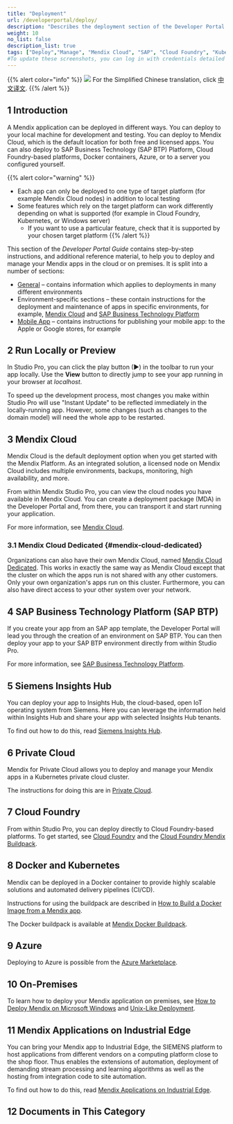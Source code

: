 ```yaml
---
title: "Deployment"
url: /developerportal/deploy/
description: "Describes the deployment section of the Developer Portal: how to deploy Mendix apps to different environments and how to manage those deployments."
weight: 10
no_list: false 
description_list: true
tags: ["Deploy","Manage", "Mendix Cloud", "SAP", "Cloud Foundry", "Kubernetes", "On-premises", "Environment", "Mendix Cloud Dedicated"]
#To update these screenshots, you can log in with credentials detailed in How to Update Screenshots Using Team Apps.
---
```


{{% alert color="info" %}}
<img src="/attachments/china.png" class="d-inline-block" /> For the Simplified Chinese translation, click [中文译文](https://cdn.mendix.tencent-cloud.com/documentation/developerportal/deploy.pdf).
{{% /alert %}}

## 1 Introduction

A Mendix application can be deployed in different ways. You can deploy to your local machine for development and testing. You can deploy to Mendix Cloud, which is the default location for both free and licensed apps. You can also deploy to SAP Business Technology (SAP BTP) Platform, Cloud Foundry-based platforms, Docker containers, Azure, or to a server you configured yourself.

{{% alert color="warning" %}}

* Each app can only be deployed to one type of target platform (for example Mendix Cloud nodes) in addition to local testing
* Some features which rely on the target platform can work differently depending on what is supported (for example in Cloud Foundry, Kubernetes, or Windows server)
    * If you want to use a particular feature, check that it is supported by your chosen target platform
{{% /alert %}}

This section of the *Developer Portal Guide* contains step-by-step instructions, and additional reference material, to help you to deploy and manage your Mendix apps in the cloud or on premises. It is split into a number of sections:

* [General](/developerportal/deploy/general/) – contains information which applies to deployments in many different environments
* Environment-specific sections – these contain instructions for the deployment and maintenance of apps in specific environments, for example, [Mendix Cloud](/developerportal/deploy/mendix-cloud-deploy/) and [SAP Business Technology Platform](/developerportal/deploy/sap-cloud-platform/)
* [Mobile App](/developerportal/deploy/mobileapp/) – contains instructions for publishing your mobile app: to the Apple or Google stores, for example

## 2 Run Locally or Preview

In Studio Pro, you can click the play button (▶) in the toolbar to run your app locally. Use the **View** button to directly jump to see your app running in your browser at *localhost*.

To speed up the development process, most changes you make within Studio Pro will use "Instant Update" to be reflected immediately in the locally-running app. However, some changes (such as changes to the domain model) will need the whole app to be restarted.

## 3 Mendix Cloud

Mendix Cloud is the default deployment option when you get started with the Mendix Platform. As an integrated solution, a licensed node on Mendix Cloud includes multiple environments, backups, monitoring, high availability, and more.

From within Mendix Studio Pro, you can view the cloud nodes you have available in Mendix Cloud. You can create a deployment package (MDA) in the Developer Portal and, from there, you can transport it and start running your application. 

For more information, see [Mendix Cloud](/developerportal/deploy/mendix-cloud-deploy/).

### 3.1 Mendix Cloud Dedicated {#mendix-cloud-dedicated}

Organizations can also have their own Mendix Cloud, named [Mendix Cloud Dedicated](https://www.mendix.com/evaluation-guide/app-lifecycle/mendix-cloud-overview/#mendix-cloud-vpc). This works in exactly the same way as Mendix Cloud except that the cluster on which the apps run is not shared with any other customers. Only your own organization's apps run on this cluster. Furthermore, you can also have direct access to your other system over your network.

## 4 SAP Business Technology Platform (SAP BTP)

If you create your app from an SAP app template, the Developer Portal will lead you through the creation of an environment on SAP BTP. You can then deploy your app to your SAP BTP environment directly from within Studio Pro.

For more information, see [SAP Business Technology Platform](/developerportal/deploy/sap-cloud-platform/).

## 5 Siemens Insights Hub

You can deploy your app to Insights Hub, the cloud-based, open IoT operating system from Siemens. Here you can leverage the information held within Insights Hub and share your app with selected Insights Hub tenants.

To find out how to do this, read [Siemens Insights Hub](/developerportal/deploy/deploying-to-mindsphere/).

## 6 Private Cloud

Mendix for Private Cloud allows you to deploy and manage your Mendix apps in a Kubernetes private cloud cluster.

The instructions for doing this are in [Private Cloud](/developerportal/deploy/private-cloud/).

## 7 Cloud Foundry

From within Studio Pro, you can deploy directly to Cloud Foundry-based platforms. To get started, see [Cloud Foundry](/developerportal/deploy/cloud-foundry-deploy/) and the [Cloud Foundry Mendix Buildpack](https://github.com/mendix/cf-mendix-buildpack).

## 8 Docker and Kubernetes

Mendix can be deployed in a Docker container to provide highly scalable solutions and automated delivery pipelines (CI/CD).

Instructions for using the buildpack are described in [How to Build a Docker Image from a Mendix app](/developerportal/deploy/docker-deploy/). 

The Docker buildpack is available at [Mendix Docker Buildpack](https://github.com/mendix/docker-mendix-buildpack).

## 9 Azure

Deploying to Azure is possible from the [Azure Marketplace](https://azuremarketplace.microsoft.com/en-us/marketplace/apps/mendix.mendix-pro). 

## 10 On-Premises

To learn how to deploy your Mendix application on premises, see [How to Deploy Mendix on Microsoft Windows](/developerportal/deploy/deploy-mendix-on-microsoft-windows/) and [Unix-Like Deployment](/developerportal/deploy/unix-like/).

## 11 Mendix Applications on Industrial Edge

You can bring your Mendix app to Industrial Edge, the SIEMENS platform to host applications from different vendors on a computing platform close to the shop floor. Thus enables the extensions of automation, deployment of demanding stream processing and learning algorithms as well as the hosting from integration code to site automation.

To find out how to do this, read [Mendix Applications on Industrial Edge](/developerportal/deploy/mendix-app-on-industrial-edge/).

## 12 Documents in This Category
